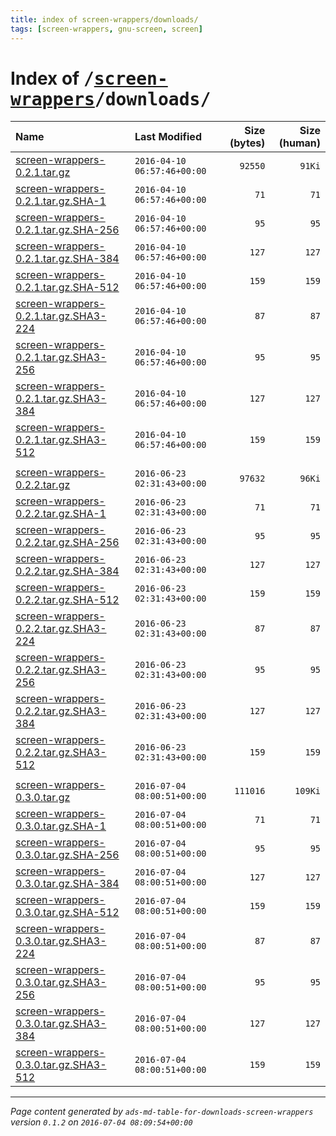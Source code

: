 ```yaml
---
title: index of screen-wrappers/downloads/
tags: [screen-wrappers, gnu-screen, screen]
---
```

# Index of <tt>/[screen-wrappers][]/downloads/</tt>

|                                      Name |               Last Modified |   Size (bytes) |   Size (human) |
| :---------------------------------------- | :-------------------------- | -------------: | -------------: |
| [screen-wrappers-0.2.1.tar.gz][]          | `2016-04-10 06:57:46+00:00` |        `92550` |         `91Ki` |
| [screen-wrappers-0.2.1.tar.gz.SHA-1][]    | `2016-04-10 06:57:46+00:00` |           `71` |           `71` |
| [screen-wrappers-0.2.1.tar.gz.SHA-256][]  | `2016-04-10 06:57:46+00:00` |           `95` |           `95` |
| [screen-wrappers-0.2.1.tar.gz.SHA-384][]  | `2016-04-10 06:57:46+00:00` |          `127` |          `127` |
| [screen-wrappers-0.2.1.tar.gz.SHA-512][]  | `2016-04-10 06:57:46+00:00` |          `159` |          `159` |
| [screen-wrappers-0.2.1.tar.gz.SHA3-224][] | `2016-04-10 06:57:46+00:00` |           `87` |           `87` |
| [screen-wrappers-0.2.1.tar.gz.SHA3-256][] | `2016-04-10 06:57:46+00:00` |           `95` |           `95` |
| [screen-wrappers-0.2.1.tar.gz.SHA3-384][] | `2016-04-10 06:57:46+00:00` |          `127` |          `127` |
| [screen-wrappers-0.2.1.tar.gz.SHA3-512][] | `2016-04-10 06:57:46+00:00` |          `159` |          `159` |
|                                           |                             |                |                |
| [screen-wrappers-0.2.2.tar.gz][]          | `2016-06-23 02:31:43+00:00` |        `97632` |         `96Ki` |
| [screen-wrappers-0.2.2.tar.gz.SHA-1][]    | `2016-06-23 02:31:43+00:00` |           `71` |           `71` |
| [screen-wrappers-0.2.2.tar.gz.SHA-256][]  | `2016-06-23 02:31:43+00:00` |           `95` |           `95` |
| [screen-wrappers-0.2.2.tar.gz.SHA-384][]  | `2016-06-23 02:31:43+00:00` |          `127` |          `127` |
| [screen-wrappers-0.2.2.tar.gz.SHA-512][]  | `2016-06-23 02:31:43+00:00` |          `159` |          `159` |
| [screen-wrappers-0.2.2.tar.gz.SHA3-224][] | `2016-06-23 02:31:43+00:00` |           `87` |           `87` |
| [screen-wrappers-0.2.2.tar.gz.SHA3-256][] | `2016-06-23 02:31:43+00:00` |           `95` |           `95` |
| [screen-wrappers-0.2.2.tar.gz.SHA3-384][] | `2016-06-23 02:31:43+00:00` |          `127` |          `127` |
| [screen-wrappers-0.2.2.tar.gz.SHA3-512][] | `2016-06-23 02:31:43+00:00` |          `159` |          `159` |
|                                           |                             |                |                |
| [screen-wrappers-0.3.0.tar.gz][]          | `2016-07-04 08:00:51+00:00` |       `111016` |        `109Ki` |
| [screen-wrappers-0.3.0.tar.gz.SHA-1][]    | `2016-07-04 08:00:51+00:00` |           `71` |           `71` |
| [screen-wrappers-0.3.0.tar.gz.SHA-256][]  | `2016-07-04 08:00:51+00:00` |           `95` |           `95` |
| [screen-wrappers-0.3.0.tar.gz.SHA-384][]  | `2016-07-04 08:00:51+00:00` |          `127` |          `127` |
| [screen-wrappers-0.3.0.tar.gz.SHA-512][]  | `2016-07-04 08:00:51+00:00` |          `159` |          `159` |
| [screen-wrappers-0.3.0.tar.gz.SHA3-224][] | `2016-07-04 08:00:51+00:00` |           `87` |           `87` |
| [screen-wrappers-0.3.0.tar.gz.SHA3-256][] | `2016-07-04 08:00:51+00:00` |           `95` |           `95` |
| [screen-wrappers-0.3.0.tar.gz.SHA3-384][] | `2016-07-04 08:00:51+00:00` |          `127` |          `127` |
| [screen-wrappers-0.3.0.tar.gz.SHA3-512][] | `2016-07-04 08:00:51+00:00` |          `159` |          `159` |



[screen-wrappers]: ../
[screen-wrappers-0.2.1.tar.gz]:            screen-wrappers-0.2.1.tar.gz
[screen-wrappers-0.2.1.tar.gz.SHA-1]:      screen-wrappers-0.2.1.tar.gz.SHA-1
[screen-wrappers-0.2.1.tar.gz.SHA-256]:    screen-wrappers-0.2.1.tar.gz.SHA-256
[screen-wrappers-0.2.1.tar.gz.SHA-384]:    screen-wrappers-0.2.1.tar.gz.SHA-384
[screen-wrappers-0.2.1.tar.gz.SHA-512]:    screen-wrappers-0.2.1.tar.gz.SHA-512
[screen-wrappers-0.2.1.tar.gz.SHA3-224]:   screen-wrappers-0.2.1.tar.gz.SHA3-224
[screen-wrappers-0.2.1.tar.gz.SHA3-256]:   screen-wrappers-0.2.1.tar.gz.SHA3-256
[screen-wrappers-0.2.1.tar.gz.SHA3-384]:   screen-wrappers-0.2.1.tar.gz.SHA3-384
[screen-wrappers-0.2.1.tar.gz.SHA3-512]:   screen-wrappers-0.2.1.tar.gz.SHA3-512
[screen-wrappers-0.2.2.tar.gz]:            screen-wrappers-0.2.2.tar.gz
[screen-wrappers-0.2.2.tar.gz.SHA-1]:      screen-wrappers-0.2.2.tar.gz.SHA-1
[screen-wrappers-0.2.2.tar.gz.SHA-256]:    screen-wrappers-0.2.2.tar.gz.SHA-256
[screen-wrappers-0.2.2.tar.gz.SHA-384]:    screen-wrappers-0.2.2.tar.gz.SHA-384
[screen-wrappers-0.2.2.tar.gz.SHA-512]:    screen-wrappers-0.2.2.tar.gz.SHA-512
[screen-wrappers-0.2.2.tar.gz.SHA3-224]:   screen-wrappers-0.2.2.tar.gz.SHA3-224
[screen-wrappers-0.2.2.tar.gz.SHA3-256]:   screen-wrappers-0.2.2.tar.gz.SHA3-256
[screen-wrappers-0.2.2.tar.gz.SHA3-384]:   screen-wrappers-0.2.2.tar.gz.SHA3-384
[screen-wrappers-0.2.2.tar.gz.SHA3-512]:   screen-wrappers-0.2.2.tar.gz.SHA3-512
[screen-wrappers-0.3.0.tar.gz]:            screen-wrappers-0.3.0.tar.gz
[screen-wrappers-0.3.0.tar.gz.SHA-1]:      screen-wrappers-0.3.0.tar.gz.SHA-1
[screen-wrappers-0.3.0.tar.gz.SHA-256]:    screen-wrappers-0.3.0.tar.gz.SHA-256
[screen-wrappers-0.3.0.tar.gz.SHA-384]:    screen-wrappers-0.3.0.tar.gz.SHA-384
[screen-wrappers-0.3.0.tar.gz.SHA-512]:    screen-wrappers-0.3.0.tar.gz.SHA-512
[screen-wrappers-0.3.0.tar.gz.SHA3-224]:   screen-wrappers-0.3.0.tar.gz.SHA3-224
[screen-wrappers-0.3.0.tar.gz.SHA3-256]:   screen-wrappers-0.3.0.tar.gz.SHA3-256
[screen-wrappers-0.3.0.tar.gz.SHA3-384]:   screen-wrappers-0.3.0.tar.gz.SHA3-384
[screen-wrappers-0.3.0.tar.gz.SHA3-512]:   screen-wrappers-0.3.0.tar.gz.SHA3-512

---
_Page content generated by `ads-md-table-for-downloads-screen-wrappers` version `0.1.2` on `2016-07-04 08:09:54+00:00`_
